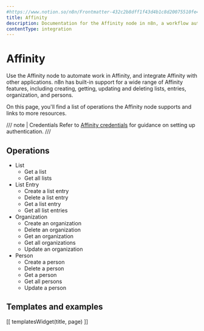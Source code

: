```yaml
---
#https://www.notion.so/n8n/Frontmatter-432c2b8dff1f43d4b1c8d20075510fe4
title: Affinity
description: Documentation for the Affinity node in n8n, a workflow automation platform. Includes details of operations and configuration, and links to examples and credentials information.
contentType: integration
---
```


# Affinity

Use the Affinity node to automate work in Affinity, and integrate Affinity with other applications. n8n has built-in support for a wide range of Affinity features, including creating, getting, updating and deleting lists, entries, organization, and persons.

On this page, you'll find a list of operations the Affinity node supports and links to more resources.

/// note | Credentials
Refer to [Affinity credentials](/integrations/builtin/credentials/affinity/) for guidance on setting up authentication.
///	

## Operations

* List
    * Get a list
    * Get all lists
* List Entry
    * Create a list entry
    * Delete a list entry
    * Get a list entry
    * Get all list entries
* Organization
    * Create an organization
    * Delete an organization
    * Get an organization
    * Get all organizations
    * Update an organization
* Person
    * Create a person
    * Delete a person
    * Get a person
    * Get all persons
    * Update a person

## Templates and examples

<!-- see https://www.notion.so/n8n/Pull-in-templates-for-the-integrations-pages-37c716837b804d30a33b47475f6e3780 -->
[[ templatesWidget(title, page) ]]

